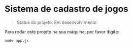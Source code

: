 <h1>Sistema de cadastro de jogos</h1>

> Status do projeto: Em desenvolvimento

Para rodar este projeto na sua máquina, por favor digite:

```
node app.js
```
